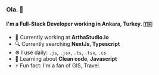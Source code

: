 ### Ola. 👋

#### I'm a Full-Stack Developer working in Ankara, Turkey. 🇹🇷

- 🏢 Currently working at **ArthaStudio.io**
- 🔍 Currently searching **NextJs, Typescript**
- ⚙️ I use daily: `.js`, `.jsx`, `.ts`, `.tsx`, `.cs`
- 🌱 Learning about **Clean code**, **Javascript**
- ⚡️ Fun fact: I'm a fan of GIS, Travel.

